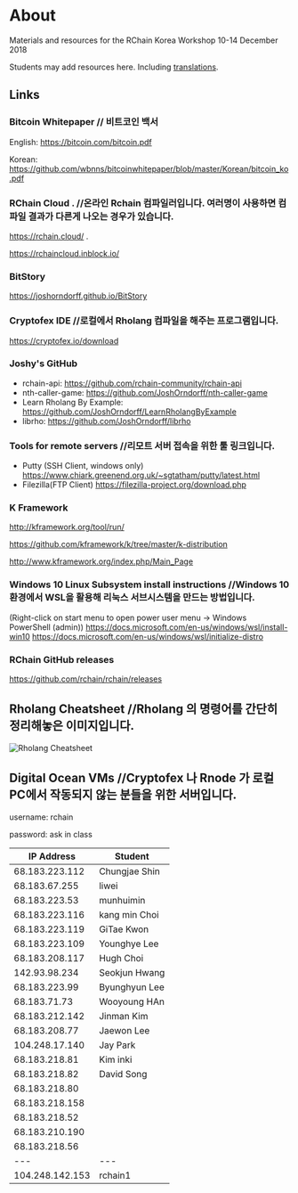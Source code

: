 About
======
Materials and resources for the RChain Korea Workshop 10-14 December 2018

Students may add resources here. Including [translations](translations.md).

Links
-------------------
### Bitcoin Whitepaper // 비트코인 백서
English: https://bitcoin.com/bitcoin.pdf

Korean: https://github.com/wbnns/bitcoinwhitepaper/blob/master/Korean/bitcoin_ko.pdf

### RChain Cloud . //온라인 Rchain 컴파일러입니다. 여러명이 사용하면 컴파일 결과가 다른게 나오는 경우가 있습니다.

https://rchain.cloud/ . 

https://rchaincloud.inblock.io/

### BitStory 
https://joshorndorff.github.io/BitStory

### Cryptofex IDE //로컬에서 Rholang 컴파일을 해주는 프로그램입니다.
https://cryptofex.io/download

### Joshy's GitHub
* rchain-api: https://github.com/rchain-community/rchain-api
* nth-caller-game: https://github.com/JoshOrndorff/nth-caller-game
* Learn Rholang By Example: https://github.com/JoshOrndorff/LearnRholangByExample
* librho: https://github.com/JoshOrndorff/librho

### Tools for remote servers //리모트 서버 접속을 위한 툴 링크입니다. 
* Putty (SSH Client, windows only) https://www.chiark.greenend.org.uk/~sgtatham/putty/latest.html
* Filezilla(FTP Client) https://filezilla-project.org/download.php

### K Framework
http://kframework.org/tool/run/

https://github.com/kframework/k/tree/master/k-distribution

http://www.kframework.org/index.php/Main_Page

### Windows 10 Linux Subsystem install instructions //Windows 10 환경에서 WSL을 활용해 리눅스 서브시스템을 만드는 방법입니다.
(Right-click on start menu to open power user menu -> Windows PowerShell (admin))
https://docs.microsoft.com/en-us/windows/wsl/install-win10
https://docs.microsoft.com/en-us/windows/wsl/initialize-distro

### RChain GitHub releases
https://github.com/rchain/rchain/releases

Rholang Cheatsheet //Rholang 의 명령어를 간단히 정리해놓은 이미지입니다.
------------------
![Rholang Cheatsheet](RholangCheatSheet.png)

Digital Ocean VMs  //Cryptofex 나 Rnode 가 로컬 PC에서 작동되지 않는 분들을 위한 서버입니다.
------------------
username: rchain

password: ask in class


| IP Address | Student |
| --- | --- |
| 68.183.223.112 | Chungjae Shin |
| 68.183.67.255 | liwei |
| 68.183.223.53 | munhuimin |
| 68.183.223.116 | kang min Choi |
| 68.183.223.119 | GiTae Kwon |
| 68.183.223.109 | Younghye Lee |
| 68.183.208.117 | Hugh Choi |
| 142.93.98.234 | Seokjun Hwang |
| 68.183.223.99 | Byunghyun Lee |
| 68.183.71.73 | Wooyoung HAn |
| 68.183.212.142 | Jinman Kim |
| 68.183.208.77 | Jaewon Lee |
| 104.248.17.140 | Jay Park |
| 68.183.218.81 | Kim inki |
| 68.183.218.82 | David Song |
| 68.183.218.80 | |
| 68.183.218.158 | |
| 68.183.218.52 | |
| 68.183.210.190 | |
| 68.183.218.56 |  |
| --- | --- |
| 104.248.142.153 | rchain1 |

